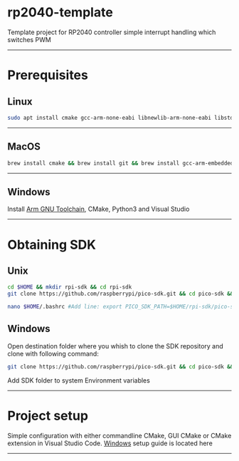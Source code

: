 # rp2040-template
Template project for RP2040 controller simple interrupt handling which switches PWM

---

# Prerequisites

## Linux

```bash
sudo apt install cmake gcc-arm-none-eabi libnewlib-arm-none-eabi libstdc++-arm-none-eabi-newlib build-essential
```

---

## MacOS

```bash
brew install cmake && brew install git && brew install gcc-arm-embedded
```

---

## Windows

Install [Arm GNU Toolchain](https://developer.arm.com/downloads/-/gnu-rm), CMake, Python3 and Visual Studio

---

# Obtaining SDK

## Unix

```bash
cd $HOME && mkdir rpi-sdk && cd rpi-sdk
git clone https://github.com/raspberrypi/pico-sdk.git && cd pico-sdk && git checkout 1.5.0 && git submodule update --init

nano $HOME/.bashrc #Add line: export PICO_SDK_PATH=$HOME/rpi-sdk/pico-sdk
```

## Windows

Open destination folder where you whish to clone the SDK repository and clone with
following command:

```bash
git clone https://github.com/raspberrypi/pico-sdk.git && cd pico-sdk && git checkout 1.5.0 && git submodule update --init
```

Add SDK folder to system Environment variables

---

# Project setup

Simple configuration with either commandline CMake, GUI CMake or CMake extension
in Visual Studio Code. [Windows](https://len42.github.io/rp2040-dev-setup.html) setup guide is located here

---
